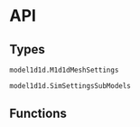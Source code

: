 # API

## Types

```@docs
model1d1d.M1d1dMeshSettings
```

```@docs
model1d1d.SimSettingsSubModels
```

## Functions

